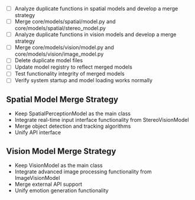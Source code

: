 - [ ] Analyze duplicate functions in spatial models and develop a merge strategy
- [ ] Merge core/models/spatial/model.py and core/models/spatial/stereo_model.py
- [ ] Analyze duplicate functions in vision models and develop a merge strategy  
- [ ] Merge core/models/vision/model.py and core/models/vision/image_model.py
- [ ] Delete duplicate model files
- [ ] Update model registry to reflect merged models
- [ ] Test functionality integrity of merged models
- [ ] Verify system startup and model loading works normally

## Spatial Model Merge Strategy
- Keep SpatialPerceptionModel as the main class
- Integrate real-time input interface functionality from StereoVisionModel
- Merge object detection and tracking algorithms
- Unify API interface

## Vision Model Merge Strategy
- Keep VisionModel as the main class
- Integrate advanced image processing functionality from ImageVisionModel
- Merge external API support
- Unify emotion generation functionality

